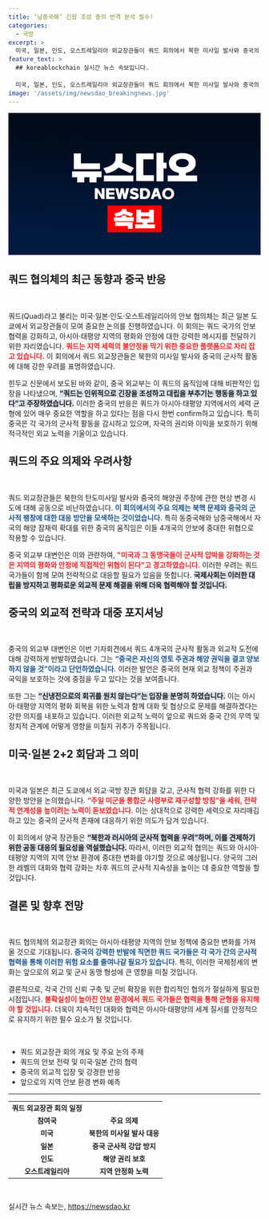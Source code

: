 ```yaml
---
title: ‘남중국해’ 긴장 조성 중의 반격 분석 필수!
categories:
  - 국방
excerpt: >
  미국, 일본, 인도, 오스트레일리아 외교장관들이 쿼드 회의에서 북한 미사일 발사와 중국의 군사적 긴장 조성을 비난했다. 중국은 이들 국가에 신냉전 촉발 중단을 강력 요구하며 갈등이 심화되고 있다.
feature_text: >
  ## koreablockchain 실시간 뉴스 속보입니다.

  미국, 일본, 인도, 오스트레일리아 외교장관들이 쿼드 회의에서 북한 미사일 발사와 중국의 군사적 긴장 조성을 비난했다. 중국은 이들 국가에 신냉전 촉발 중단을 강력 요구하며 갈등이 심화되고 있다.
image: '/assets/img/newsdao_breakingnews.jpg'
---
```


<p><img src="/assets/img/newsdao_breakingnews.jpg" alt="koreablockchain 속보" /></p>

<h2 data-ke-size="size26">쿼드 협의체의 최근 동향과 중국 반응</h2>

<p data-ke-size="size16">&nbsp;</p>

<p>쿼드(Quad)라고 불리는 미국·일본·인도·오스트레일리아의 안보 협의체는 최근 일본 도쿄에서 외교장관들이 모여 중요한 논의를 진행하였습니다. 이 회의는 쿼드 국가의 안보 협력을 강화하고, 아시아·태평양 지역의 평화와 안정에 대한 강력한 메시지를 전달하기 위한 자리였습니다. <b><span style="color: #ee2323;">쿼드는 지역 세력의 불안정을 막기 위한 중요한 플랫폼으로 자리 잡고 있습니다.</span></b> 이 회의에서 쿼드 외교장관들은 북한의 미사일 발사와 중국의 군사적 활동에 대해 강한 우려를 표명하였습니다.</p>

<p>힌두교 신문에서 보도된 바와 같이, 중국 외교부는 이 쿼드의 움직임에 대해 비판적인 입장을 나타냈으며, <b><span style="background-color: #21538527;">“쿼드는 인위적으로 긴장을 조성하고 대립을 부추기는 행동을 하고 있다”고 주장하였습니다.</span></b> 이러한 중국의 반응은 쿼드가 아시아·태평양 지역에서의 세력 균형에 있어 매우 중요한 역할을 하고 있다는 점을 다시 한번 confirm하고 있습니다. 특히 중국은 각 국가의 군사적 활동을 감시하고 있으며, 자국의 권리와 이익을 보호하기 위해 적극적인 외교 노력을 기울이고 있습니다.</p>

<h2 data-ke-size="size26">쿼드의 주요 의제와 우려사항</h2>

<p data-ke-size="size16">&nbsp;</p>

<p>쿼드 외교장관들은 북한의 탄도미사일 발사와 중국의 해양권 주장에 관한 현상 변경 시도에 대해 공동으로 비난하였습니다. <b><span style="color: #1a5490;">이 회의에서의 주요 의제는 북핵 문제와 중국의 군사적 팽창에 대한 대응 방안을 모색하는 것이었습니다.</span></b> 특히 동중국해와 남중국해에서 자국의 해양 잠재력 확대를 위한 중국의 움직임은 이들 4개국의 안보에 중대한 위협으로 작용할 수 있습니다.</p>

<p>중국 외교부 대변인은 이와 관련하여, <b><span style="color: #ee2323;">"미국과 그 동맹국들이 군사적 압박을 강화하는 것은 지역의 평화와 안정에 직접적인 위협이 된다"고 경고하였습니다.</span></b> 이러한 우려는 쿼드 국가들이 함께 모여 전략적으로 대응할 필요가 있음을 뜻합니다. <b><span style="background-color: #21538527;">국제사회는 이러한 대립을 방지하고 평화로운 외교적 문제 해결을 위해 더욱 협력해야 할 것입니다.</span></b></p>

<h2 data-ke-size="size26">중국의 외교적 전략과 대중 포지셔닝</h2>

<p data-ke-size="size16">&nbsp;</p>

<p>중국의 외교부 대변인은 이번 기자회견에서 쿼드 4개국의 군사적 활동과 외교적 도전에 대해 강력하게 반발하였습니다. 그는 <b><span style="color: #1a5490;">“중국은 자신의 영토 주권과 해양 권익을 결코 양보하지 않을 것”이라고 단언하였습니다.</span></b> 이러한 발언은 중국의 현재 외교 정책이 주권과 국익을 보호하는 것에 중점을 두고 있다는 것을 보여줍니다.</p>

<p>또한 그는 <b><span style="background-color: #21538527;">“신냉전으로의 회귀를 원치 않는다”는 입장을 분명히 하였습니다.</span></b> 이는 아시아·태평양 지역의 평화 회복을 위한 노력과 함께 대화 및 협상으로 문제를 해결하겠다는 강한 의지를 내포하고 있습니다. 이러한 외교적 노력이 앞으로 쿼드와 중국 간의 무역 및 정치적 관계에 어떻게 영향을 미칠지 귀추가 주목됩니다.</p>

<h2 data-ke-size="size26">미국·일본 2+2 회담과 그 의미</h2>

<p data-ke-size="size16">&nbsp;</p>

<p>미국과 일본은 최근 도쿄에서 외교·국방 장관 회담을 갖고, 군사적 협력 강화를 위한 다양한 방안을 논의했습니다. <b><span style="color: #ee2323;">“주일 미군을 통합군 사령부로 재구성할 방침”을 세워, 전략적 연계성을 높이려는 노력이 돋보였습니다.</span></b> 이는 상대적으로 강력한 세력으로 자리매김하고 있는 중국의 군사적 존재에 대응하기 위한 의도가 담겨 있습니다.</p>

<p>이 회의에서 양국 장관들은 <b><span style="background-color: #21538527;">“북한과 러시아의 군사적 협력을 우려”하며, 이를 견제하기 위한 공동 대응의 필요성을 역설했습니다.</span></b> 따라서, 이러한 외교적 협의는 쿼드와 아시아·태평양 지역의 지역 안보 환경에 중대한 변화를 야기할 것으로 예상됩니다. 양국의 그러한 레벨의 대화와 협력 강화는 차후 쿼드의 군사적 지속성을 높이는 데 중요한 역할을 할 것입니다.</p>

<h2 data-ke-size="size26">결론 및 향후 전망</h2>

<p data-ke-size="size16">&nbsp;</p>

<p>쿼드 협의체의 외교장관 회의는 아시아·태평양 지역의 안보 정책에 중요한 변화를 가져올 것으로 기대됩니다. <b><span style="color: #1a5490;">중국의 강력한 반발에 직면한 쿼드 국가들은 각 국가 간의 군사적 협력을 통해 이러한 위험 요소를 줄여나갈 필요가 있습니다.</span></b> 특히, 이러한 국제정세의 변화는 앞으로의 외교 및 군사 동맹 형성에 큰 영향을 미칠 것입니다.</p>

<p>결론적으로, 각국 간의 신뢰 구축 및 군비 확장을 위한 합리적인 협의가 절실하게 필요한 시점입니다. <b><span style="color: #ee2323;">불확실성이 높아진 안보 환경에서 쿼드 국가들은 협력을 통해 균형을 유지해야 할 것입니다.</span></b> 더욱이 지속적인 대화와 협력은 아시아·태평양의 세계 질서를 안정적으로 유지하기 위한 필수 요소가 될 것입니다.</p>

<p data-ke-size="size16">&nbsp;</p>

<ul>
    <li>쿼드 외교장관 회의 개요 및 주요 논의 주제</li>
    <li>쿼드의 안보 전략 및 미국·일본 간의 협력</li>
    <li>중국의 외교적 입장 및 강경한 반응</li>
    <li>앞으로의 지역 안보 환경 변화 예측</li>
</ul>

<hr>

<table>
    <tbody>
        <tr>
            <td style="text-align: center; height: 17px;"><b>쿼드 외교장관 회의 일정</b></td>
        </tr>
        <tr>
            <td style="text-align: center; height: 17px;"><b>참여국</b></td>
            <td style="text-align: center; height: 17px;"><b>주요 의제</b></td>
        </tr>
        <tr>
            <td style="text-align: center; height: 17px;"><b>미국</b></td>
            <td style="text-align: center; height: 17px;"><b>북한의 미사일 발사 대응</b></td>
        </tr>
        <tr>
            <td style="text-align: center; height: 17px;"><b>일본</b></td>
            <td style="text-align: center; height: 17px;"><b>중국 군사적 강압 방지</b></td>
        </tr>
        <tr>
            <td style="text-align: center; height: 17px;"><b>인도</b></td>
            <td style="text-align: center; height: 17px;"><b>해양 권리 보호</b></td>
        </tr>
        <tr>
            <td style="text-align: center; height: 17px;"><b>오스트레일리아</b></td>
            <td style="text-align: center; height: 17px;"><b>지역 안정화 노력</b></td>
        </tr>
    </tbody>
</table>

<p data-ke-size="size16">&nbsp;</p>
실시간 뉴스 속보는, <a href="https://newsdao.kr" rel="dofollow">https://newsdao.kr</a>


